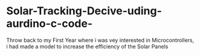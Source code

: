 # Solar-Tracking-Decive-uding-aurdino-c-code-
Throw back to my First Year where i was vey interested in Microcontrollers, i had made a model to increase  the efficiency of the Solar Panels  
